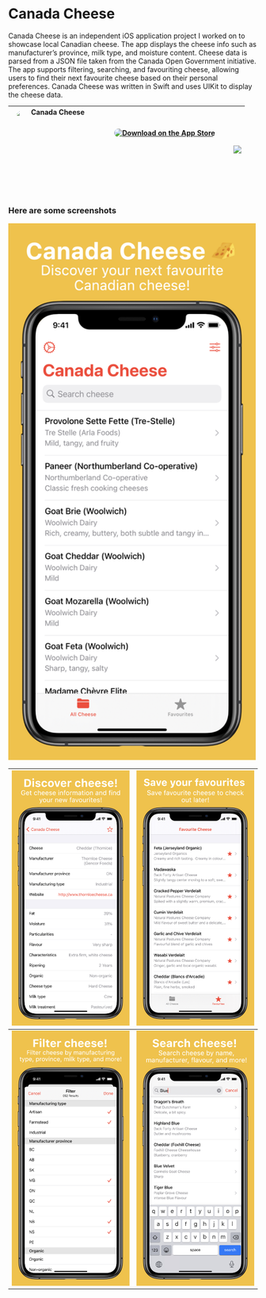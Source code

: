 #  Canada Cheese

Canada Cheese is an independent iOS application project I worked on to showcase local Canadian cheese. The app displays the cheese info such as manufacturer’s province, milk type, and moisture content. Cheese data is parsed from a JSON file taken from the Canada Open Government initiative. The app supports filtering, searching, and favouriting cheese, allowing users to find their next favourite cheese based on their personal preferences. Canada Cheese was written in Swift and uses UIKit to display the cheese data. 

| <a href="https://apps.apple.com/ca/app/canada-cheese/id1582825453?itscg=30200&amp;itsct=apps_box_appicon" style="width: 170px; height: 170px; border-top-left-radius: 22%; border-top-right-radius: 22%; border-bottom-right-radius: 22%; border-bottom-left-radius: 22%; overflow: hidden; display: inline-block; vertical-align: middle;"><img src="https://is4-ssl.mzstatic.com/image/thumb/Purple115/v4/04/1c/50/041c50b4-ae29-0009-2b2d-ccca22c8a007/AppIcon-1x_U007emarketing-0-10-0-85-220.png/540x540bb.jpg&h=1e073978b6fa2c7b8397a03aa33bd14d" alt="Canada Cheese" style="width: 170px; height: 170px; border-top-left-radius: 22%; border-top-right-radius: 22%; border-bottom-right-radius: 22%; border-bottom-left-radius: 22%; overflow: hidden; display: inline-block; vertical-align: middle;"></a> | <a href="https://apps.apple.com/ca/app/canada-cheese/id1582825453?itsct=apps_box_badge&amp;itscg=30200" style="display: inline-block; overflow: hidden; border-top-left-radius: 13px; border-top-right-radius: 13px; border-bottom-right-radius: 13px; border-bottom-left-radius: 13px; width: 250px; height: 83px;"><img src="https://tools.applemediaservices.com/api/badges/download-on-the-app-store/black/en-us?size=250x83&amp;releaseDate=1630368000&h=50f32ab21baa0bd4185489dee81a812f" alt="Download on the App Store" style="border-top-left-radius: 13px; border-top-right-radius: 13px; border-bottom-right-radius: 13px; border-bottom-left-radius: 13px; width: 250px; height: 83px;"></a> | <img src="https://tools-qr-production.s3.amazonaws.com/output/apple-toolbox/e4425d2336d9e44a9a721818d418ca00/5ac231b89325dc66e161bd23f789aead.png" width="200"> |
| - | - | - |

### Here are some screenshots
<img src="Screenshots/Canada Cheese screenshots.001.jpeg" alt="Homescreen" width="500"/>

| <img src="Screenshots/Canada Cheese screenshots.003.jpeg" alt="View cheese" width="450"/> | <img src="Screenshots/Canada Cheese screenshots.002.jpeg" alt="Favourites" width="450"/> |
| ------------- |---------------|
| <img src="Screenshots/Canada Cheese screenshots.004.jpeg" alt="Filtering" width="450"/> | <img src="Screenshots/Canada Cheese screenshots.005.jpeg" alt="Searching" width="450"/> |
